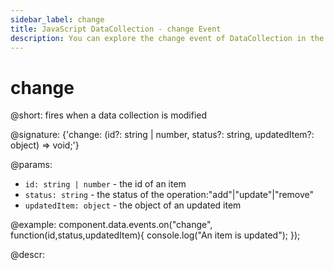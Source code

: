 ```yaml
---
sidebar_label: change
title: JavaScript DataCollection - change Event 
description: You can explore the change event of DataCollection in the documentation of the DHTMLX JavaScript UI library. Browse developer guides and API reference, try out code examples and live demos, and download a free 30-day evaluation version of DHTMLX Suite.
---
```


# change

@short: fires when a data collection is modified

@signature: {'change: (id?: string | number, status?: string, updatedItem?: object) => void;'}

@params:
- `id: string | number` - the id of an item
- `status: string` - the status of the operation:"add"|"update"|"remove"
- `updatedItem: object` - the object of an updated item

@example:
component.data.events.on("change", function(id,status,updatedItem){
    console.log("An item is updated");
});

@descr:
